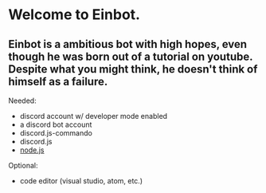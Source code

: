  <h1>Welcome to Einbot.
 
<h2> Einbot is a ambitious bot with high hopes, even though he was born out of a tutorial on youtube. Despite what you might think, he doesn't think of himself as a failure. </h2>
</h1>

Needed: 
- discord account w/ developer mode enabled 
- a discord bot account 
- discord.js-commando 
- discord.js 
- <a href="https://nodejs.org">node.js</a>


Optional: 
- code editor (visual studio, atom, etc.)
